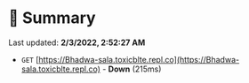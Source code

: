 # 📖 Summary
Last updated: **2/3/2022, 2:52:27 AM**

- `GET` [https://Bhadwa-sala.toxicblte.repl.co](https://Bhadwa-sala.toxicblte.repl.co) - **Down** (215ms)
